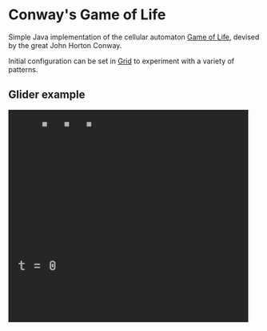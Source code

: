 # Conway's Game of Life

Simple Java implementation of the cellular automaton [Game of Life](https://en.wikipedia.org/wiki/Conway%27s_Game_of_Life), devised by the great John Horton Conway.

Initial configuration can be set in [Grid](src/main/java/com/gameoflife/model/Grid.java) to experiment with a variety of patterns.

## Glider example

![Glider GIF][glider]

[glider]: src/main/java/resources/glider.gif "Glider GIF"